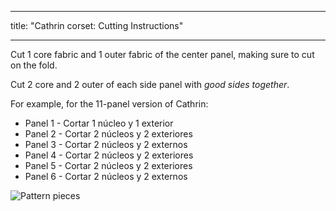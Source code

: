 - - -
title: "Cathrin corset: Cutting Instructions"
- - -

Cut 1 core fabric and 1 outer fabric of the center panel, making sure to cut on the fold.

Cut 2 core and 2 outer of each side panel with _good sides together_.

For example, for the 11-panel version of Cathrin:

- Panel 1 - Cortar 1 núcleo y 1 exterior
- Panel 2 - Cortar 2 núcleos y 2 exteriores
- Panel 3 - Cortar 2 núcleos y 2 externos
- Panel 4 - Cortar 2 núcleos y 2 exteriores
- Panel 5 - Cortar 2 núcleos y 2 exteriores
- Panel 6 - Cortar 2 núcleos y 2 externos

![Pattern pieces](cathrin_cutting.png)
